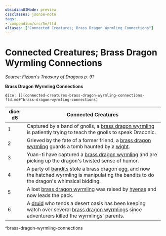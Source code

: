 ```yaml
---
obsidianUIMode: preview
cssclasses: json5e-note
tags:
- compendium/src/5e/ftd
aliases: ["Connected Creatures; Brass Dragon Wyrmling Connections"]
---
```

# Connected Creatures; Brass Dragon Wyrmling Connections
*Source: Fizban's Treasury of Dragons p. 91* 

**Brass Dragon Wyrmling Connections**

`dice: [](connected-creatures-brass-dragon-wyrmling-connections-ftd.md#^brass-dragon-wyrmling-connections)`

| dice: d6 | Connected Creatures |
|----------|---------------------|
| 1 | Captured by a band of gnolls, a [brass dragon wyrmling](/Systems/5e/bestiary/dragon/brass-dragon-wyrmling.md) is patiently trying to teach the gnolls to speak Draconic. |
| 2 | Grieved by the fate of a former friend, a [brass dragon wyrmling](/Systems/5e/bestiary/dragon/brass-dragon-wyrmling.md) guards a tomb haunted by a [wight](/Systems/5e/bestiary/undead/wight.md). |
| 3 | Yuan-ti have captured a [brass dragon wyrmling](/Systems/5e/bestiary/dragon/brass-dragon-wyrmling.md) and are picking up the dragon's twisted sense of humor. |
| 4 | A party of [bandits](/Systems/5e/bestiary/humanoid/bandit.md) stole a brass dragon egg, and now the hatched wyrmling is manipulating the bandits to do the dragon's whimsical bidding. |
| 5 | A lost [brass dragon wyrmling](/Systems/5e/bestiary/dragon/brass-dragon-wyrmling.md) was raised by [hyenas](/Systems/5e/bestiary/beast/hyena.md) and now leads the pack. |
| 6 | A [druid](/Systems/5e/bestiary/humanoid/druid.md) who tends a desert oasis has been keeping watch over several [brass dragon wyrmlings](/Systems/5e/bestiary/dragon/brass-dragon-wyrmling.md) since adventurers killed the wyrmlings' parents. |
^brass-dragon-wyrmling-connections
